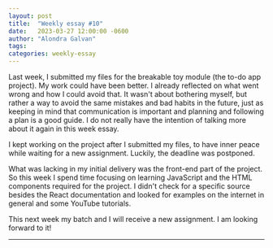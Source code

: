 ```yaml
---
layout: post
title:  "Weekly essay #10"
date:   2023-03-27 12:00:00 -0600
author: "Alondra Galvan"
tags:
categories: weekly-essay
---
```



Last week, I submitted my files for the breakable toy module (the to-do app project). My work could have been better. I already reflected on what went wrong and how I could avoid that. It wasn't about bothering myself, but rather a way to avoid the same mistakes and bad habits in the future, just as keeping in mind that communication is important and planning and following a plan is a good guide. I do not really have the intention of talking more about it again in this week essay.

I kept working on the project after I submitted my files, to have inner peace while waiting for a new assignment. Luckily, the deadline was postponed. 

What was lacking in my initial delivery was the front-end part of the project. So this week I spend time focusing on learning JavaScript and the HTML components required for the project. I didn't check for a specific source besides the React documentation and looked for examples on the internet in general and some YouTube tutorials.

This next week my batch and I will receive a new assignment. I am looking forward to it!


***

